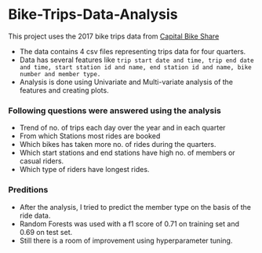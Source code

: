 # Bike-Trips-Data-Analysis

This project uses the 2017 bike trips data from [Capital Bike Share](https://www.capitalbikeshare.com/system-data)

- The data contains 4 csv files representing trips data for four quarters.
- Data has several features like ``` trip start date and time, trip end date and time, start station id and name, end station id and name, bike number and member type. ```
- Analysis is done using Univariate and Multi-variate analysis of the features and creating plots.

### Following questions were answered using the analysis
- Trend of no. of trips each day over the year and in each quarter
- From which Stations most rides are booked
- Which bikes has taken more no. of rides during the quarters.
- Which start stations and end stations have high no. of members or casual riders.
- Which type of riders have longest rides.

### Preditions
- After the analysis, I tried to predict the member type on the basis of the ride data.
- Random Forests was used with a f1 score of 0.71 on training set and 0.69 on test set. 
- Still there is a room of improvement using hyperparameter tuning. 
